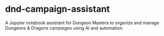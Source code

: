 # dnd-campaign-assistant
A Jupyter notebook assistant for Dungeon Masters to organize and manage Dungeons &amp; Dragons campaigns using AI and automation.
